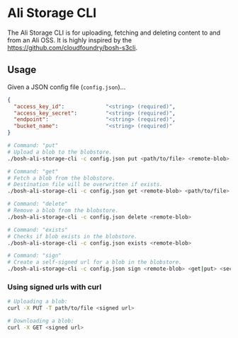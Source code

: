# Ali Storage CLI

The Ali Storage CLI is for uploading, fetching and deleting content to and from an Ali OSS.
It is highly inspired by the https://github.com/cloudfoundry/bosh-s3cli.

## Usage

Given a JSON config file (`config.json`)...

``` json
{
  "access_key_id":             "<string> (required)",
  "access_key_secret":         "<string> (required)",
  "endpoint":                  "<string> (required)",
  "bucket_name":               "<string> (required)"
}
```

``` bash
# Command: "put"
# Upload a blob to the blobstore.
./bosh-ali-storage-cli -c config.json put <path/to/file> <remote-blob>

# Command: "get"
# Fetch a blob from the blobstore.
# Destination file will be overwritten if exists.
./bosh-ali-storage-cli -c config.json get <remote-blob> <path/to/file>

# Command: "delete"
# Remove a blob from the blobstore.
./bosh-ali-storage-cli -c config.json delete <remote-blob>

# Command: "exists"
# Checks if blob exists in the blobstore.
./bosh-ali-storage-cli -c config.json exists <remote-blob>

# Command: "sign"
# Create a self-signed url for a blob in the blobstore.
./bosh-ali-storage-cli -c config.json sign <remote-blob> <get|put> <seconds-to-expiration>
```

### Using signed urls with curl
``` bash
# Uploading a blob:
curl -X PUT -T path/to/file <signed url>

# Downloading a blob:
curl -X GET <signed url>
```


